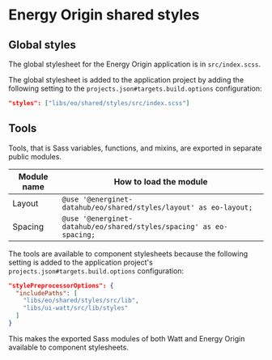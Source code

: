 # Energy Origin shared styles

## Global styles

The global stylesheet for the Energy Origin application is in `src/index.scss`.

The global stylesheet is added to the application project by adding the following setting to the `projects.json#targets.build.options` configuration:

```json
"styles": ["libs/eo/shared/styles/src/index.scss"]
```

## Tools

Tools, that is Sass variables, functions, and mixins, are exported in separate public modules.

| Module name | How to load the module                                              |
| ----------- | ------------------------------------------------------------------- |
| Layout      | `@use '@energinet-datahub/eo/shared/styles/layout' as eo-layout;`   |
| Spacing     | `@use '@energinet-datahub/eo/shared/styles/spacing' as eo-spacing;` |

The tools are available to component stylesheets because the following setting is added to the application project's `projects.json#targets.build.options` configuration:

```json
"stylePreprocessorOptions": {
  "includePaths": [
    "libs/eo/shared/styles/src/lib",
    "libs/ui-watt/src/lib/styles"
  ]
}
```

This makes the exported Sass modules of both Watt and Energy Origin available to component stylesheets.
